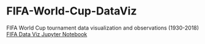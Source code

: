# FIFA-World-Cup-DataViz
FIFA World Cup tournament data visualization and observations (1930-2018)
[FIFA Data Viz Jupyter Notebook](notebook/fifa-world-cup-1930-2018.ipynb)
